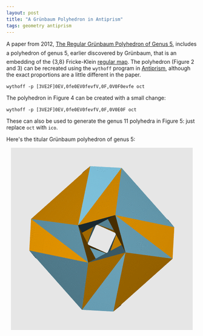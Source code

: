 ```yaml
---
layout: post
title: "A Grünbaum Polyhedron in Antiprism"
tags: geometry antiprism
---
```

A paper from 2012, [The Regular Gr&uuml;nbaum Polyhedron of Genus 5](https://arxiv.org/abs/1212.6588), includes a polyhedron of genus 5, earlier discovered by Gr&uuml;nbaum, that is an embedding of the {3,8} Fricke-Klein [regular map](https://en.wikipedia.org/wiki/Regular_map_(graph_theory)). The polyhedron (Figure 2 and 3) can be recreated using the `wythoff` program in [Antiprism](http://www.antiprism.com/), although the exact proportions are a little different in the paper.

    wythoff -p [3VE2F]0EV,0fe0EV0fevfV,0F,0V0F0evfe oct

The polyhedron in Figure 4 can be created with a small change:

    wythoff -p [3VE2F]0EV,0fe0EV0fevfV,0F,0V0E0F oct

These can also be used to generate the genus 11 polyhedra in Figure 5: just replace `oct` with `ico`.

Here's the titular Gr&uuml;nbaum polyhedron of genus 5:
<p align="center">
<img alt="The Grünbaum polyhedron of genus 5" src="/assets/images/grunbaum5.gif" />
</p>
